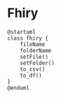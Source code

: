 # Fhiry



```plantuml
@startuml
class fhiry {
    fileName
    folderName
    setFile()
    setFolder()
    to_csv()
    to_df()
}
@enduml
```